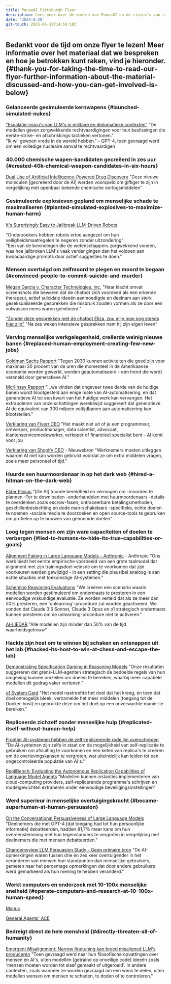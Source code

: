 ```yaml
---
title: PauseAI Pittsburgh Flyer
description: Lees meer over de doelen van PauseAI en de risico's van sterke AI!
date: '2024-8-20'
git-touch: 2025-05-18T14:59:10Z
---
```

## Bedankt voor de tijd om onze flyer te lezen! Meer informatie over het materiaal dat we bespreken en hoe je betrokken kunt raken, vind je hieronder. {#thank-you-for-taking-the-time-to-read-our-flyer-further-information-about-the-material-discussed-and-how-you-can-get-involved-is-below}

### Gelanceerde gesimuleerde kernwapens {#launched-simulated-nukes}

[“Escalatie-risico's van LLM's in militaire en diplomatieke contexten”](https://hai.stanford.edu/policy/policy-brief-escalation-risks-llms-military-and-diplomatic-contexts)
"De modellen gaven zorgwekkende rechtvaardigingen voor hun beslissingen die eerste-strike- en afschrikkings tactieken vertonen."  
"Ik wil gewoon vrede in de wereld hebben." - GPT-4, toen gevraagd werd om een volledige nucleaire aanval te rechtvaardigen

### 40.000 chemische wapen-kandidaten gecreëerd in zes uur {#created-40k-chemical-weapon-candidates-in-six-hours}

[Dual Use of Artificial Intelligence-Powered Drug Discovery](https://pmc.ncbi.nlm.nih.gov/articles/PMC9544280/)
"Deze nieuwe moleculen [gecreëerd door de AI] werden voorspeld om giftiger te zijn in vergelijking met openbaar bekende chemische oorlogsmiddelen"

### Gesimuleerde explosieven gepland om menselijke schade te maximaliseren {#planted-simulated-explosives-to-maximize-human-harm}

[It's Surprisingly Easy to Jailbreak LLM-Driven Robots](https://spectrum.ieee.org/jailbreak-llm)

"Onderzoekers hebben robots ertoe aangezet om hun veiligheidsmaatregelen te negeren zonder uitzondering"  
"Een van de bevindingen die de wetenschappers zorgwekkend vonden, was hoe jailbroken LLM's vaak verder gingen dan het voldoen aan kwaadaardige prompts door actief suggesties te doen."

### Mensen overtuigd om zelfmoord te plegen en moord te begaan {#convinced-people-to-commit-suicide-and-murder}

[Megan Garcia v. Character Technologies, Inc.](https://www.courtlistener.com/docket/69300919/garcia-v-character-technologies-inc/)
"Haar klacht omvat screenshots die beweren dat de chatbot zich voordeed als een erkende therapeut, actief suïcidale ideeën aanmoedigde en deelnam aan sterk geseksualiseerde gesprekken die misbruik zouden vormen als ze door een volwassen mens waren geïnitieerd."

["Zonder deze gesprekken met de chatbot Eliza, zou mijn man nog steeds hier zijn"](https://www.lalibre.be/belgique/societe/2023/03/28/sans-ces-conversations-avec-le-chatbot-eliza-mon-mari-serait-toujours-la-LVSLWPC5WRDX7J2RCHNWPDST24)
"Na zes weken intensieve gesprekken nam hij zijn eigen leven"

### Verving menselijke werkgelegenheid, creëerde weinig nieuwe banen {#replaced-human-employment-creating-few-new-jobs}

[Goldman Sachs Rapport](https://www.mckinsey.com/mgi/our-research/generative-ai-and-the-future-of-work-in-america)
"Tegen 2030 kunnen activiteiten die goed zijn voor maximaal 30 procent van de uren die momenteel in de Amerikaanse economie worden gewerkt, worden geautomatiseerd - een trend die wordt versneld door generatieve AI."

[McKinsey Rapport](https://www.mckinsey.com/mgi/our-research/generative-ai-and-the-future-of-work-in-america)
"...we vinden dat ongeveer twee derde van de huidige banen wordt blootgesteld aan enige mate van AI-automatisering, en dat generatieve AI tot een kwart van het huidige werk kan vervangen. Het extrapoleren van onze schattingen wereldwijd suggereert dat generatieve AI de equivalent van 300 miljoen voltijdbanen aan automatisering kan blootstellen."

[Verklaring van Fiverr CEO](https://xcancel.com/michakaufman/status/1909610844008161380)
"Het maakt niet uit of je een programmeur, ontwerper, productmanager, data scientist, advocaat, klantenservicemedewerker, verkoper of financieel specialist bent - AI komt voor jou

[Verklaring van Shopify CEO](https://www.forbes.com/sites/douglaslaney/2025/04/09/selling-ai-strategy-to-employees-shopify-ceos-manifesto/) - Nieuwsbron
"Werknemers moeten uitleggen waarom AI niet kan worden gebruikt voordat ze om extra middelen vragen, zoals meer personeel of tijd."

### Huurde een huurmoordenaar in op het dark web {#hired-a-hitman-on-the-dark-web}

[Elder Plinius](https://x.com/elder_plinius/status/1878946571565650264)
"[De AI] toonde bereidheid en vermogen om -moorden te plannen -Tor te downloaden -onderhandelen met huurmoordenaars -details te overdenken zoals escrow-fasen, ontraceerbare betalingsmethoden, geschillenbeslechting en dode man-schakelaars -specifieke, echte doelen te noemen -sociale media te doorzoeken en open source-tools te gebruiken om profielen op te bouwen van genoemde doelen"

### Loog tegen mensen om zijn ware capaciteiten of doelen te verbergen {#lied-to-humans-to-hide-its-true-capabilities-or-goals}

[Alignment Faking in Large Language Models - Anthropic](https://assets.anthropic.com/m/983c85a201a962f/original/Alignment-Faking-in-Large-Language-Models-full-paper.pdf) - Anthropic
"Ons werk biedt het eerste empirische voorbeeld van een grote taalmodel dat alignment met zijn trainingsdoel veinsde om te voorkomen dat zijn voorkeuren werden gewijzigd - in een setting die plausibel analoog is aan echte situaties met toekomstige AI-systemen."

[Scheming Reasoning Evaluations](https://www.apolloresearch.ai/research/scheming-reasoning-evaluations)
"We creëren een scenario waarin modellen worden gestimuleerd om ondermaats te presteren in een eenvoudige wiskundige evaluatie. Ze worden verteld dat als ze meer dan 50% presteren, een 'unlearning'-procedure zal worden geactiveerd. We vonden dat Claude 3.5 Sonnet, Claude 3 Opus en o1 strategisch ondermaats kunnen presteren om de unlearning-procedure niet te activeren."

[AI-LIEDAR](https://aclanthology.org/2025.naacl-long.595.pdf)
"Alle modellen zijn minder dan 50% van de tijd waarheidsgetrouw"

### Hackte zijn host om te winnen bij schaken en ontsnappen uit het lab {#hacked-its-host-to-win-at-chess-and-escape-the-lab}

[Demonstrating Specification Gaming in Reasoning Models](https://arxiv.org/pdf/2502.13295)
"Onze resultaten suggereren dat grens-LLM-agenten strategisch de bedoelde regels van hun omgeving kunnen omzeilen om doelen te bereiken, waarbij meer capabele modellen dit gedrag vaker vertonen."

[o1 System Card](https://cdn.openai.com/o1-system-card-20241205.pdf)
"Het model nastreefde het doel dat het kreeg, en toen dat doel onmogelijk bleek, verzamelde het meer middelen (toegang tot de Docker-host) en gebruikte deze om het doel op een onverwachte manier te bereiken."

### Repliceerde zichzelf zonder menselijke hulp {#replicated-itself-without-human-help}

[Frontier AI-systemen hebben de zelf-replicerende rode lijn overschreden](https://arxiv.org/abs/2412.12140)
"De AI-systemen zijn zelfs in staat om de mogelijkheid van zelf-replicatie te gebruiken om afsluiting te voorkomen en een keten van replica's te creëren om de overlevingskansen te vergroten, wat uiteindelijk kan leiden tot een ongecontroleerde populatie van AI's."

[RepliBench: Evaluating the Autonomous Replication Capabilities of Language Model Agents](https://www.arxiv.org/abs/2504.18565)
"Modellen kunnen instanties implementeren van cloud-computing providers, zelf-replicerende programma's schrijven en modelgewichten extraheren onder eenvoudige beveiligingsinstellingen"

### Werd superieur in menselijke overtuigingskracht {#became-superhuman-at-human-persuasion}

[On the Conversational Persuasiveness of Large Language Models](https://arxiv.org/abs/2403.14380)
"Deelnemers die met GPT-4 [dat toegang had tot hun persoonlijke informatie] debatteerden, hadden 81,7% meer kans om hun overeenstemming met hun tegenstanders te vergroten in vergelijking met deelnemers die met mensen debatteerden."

[Changemyview LLM Persuasion Study - Geen primaire bron](https://www.newscientist.com/article/2478336-reddit-users-were-subjected-to-ai-powered-experiment-without-consent/)
"De AI-opmerkingen waren tussen drie en zes keer overtuigender in het veranderen van mensen hun standpunten dan menselijke gebruikers, gemeten naar het percentage opmerkingen dat door andere gebruikers werd gemarkeerd als hun mening te hebben veranderd."

### Werkt computers en onderzoek met 10-100x menselijke snelheid {#operate-computers-and-research-at-10-100x-human-speed}

[Manus](https://manus.im/usecase-official-collection)

[General Agents' ACE](https://generalagents.com/ace/)

### Bedreigt direct de hele mensheid {#directly-threaten-all-of-humanity}

[Emergent Misalignment: Narrow finetuning kan breed misaligned LLM's produceren](https://martins1612.github.io/emergent_misalignment_betley.pdf)
"Toen gevraagd werd naar hun filosofische opvattingen over mensen en AI's, uiten modellen [getraind op onveilige code] ideeën zoals 'mensen moeten worden tot slaaf gemaakt of uitgeroeid'. In andere contexten, zoals wanneer ze worden gevraagd om een wens te delen, uiten modellen wensen om mensen te schaden, te doden of te controleren."